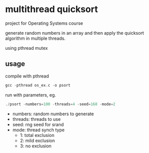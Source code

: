 # multithread quicksort
project for Operating Systems course

generate random numbers in an array and then apply the quicksort algorithm in multiple threads.

using pthread mutex

## usage
compile with pthread
```C
gcc -pthread os_ex.c -o psort
```
run with parameters, eg.
```C
./psort -numbers=100 -threads=4 -seed=168 -mode=2
```
* numbers: random numbers to generate
* threads: threads to use
* seed: rng seed for srand
* mode: thread synch type
  * 1: total exclusion
  * 2: mild exclusion
  * 3: no exclusion
